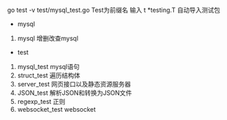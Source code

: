 # 
 go test -v test/mysql_test.go
 Test为前缀名
 输入 t *testing.T 自动导入测试包

- mysql
 1. mysql 增删改查mysql
- test 
 1. mysql_test              mysql语句
 1. struct_test             遍历结构体
 2. server_test             网页接口以及静态资源服务器
 3. JSON_test               解析JSON和转换为JSON文件
 4. regexp_test             正则
 5. websocket_test          websocket